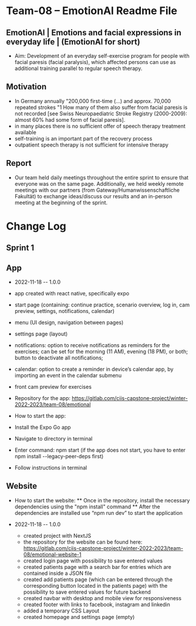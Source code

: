 # Team-08 – EmotionAl Readme File
## EmotionAl | Emotions and facial expressions in everyday life | (EmotionAl for short)

* Aim: Development of an everyday self-exercise program for people with facial paresis (facial paralysis), which affected persons can use as additional training parallel to regular speech therapy.

## Motivation

* In Germany annually "200,000 first-time (...) and approx. 70,000 repeated strokes "1 How many of them also suffer from facial paresis is not recorded [see Swiss Neuropaediatric Stroke Registry (2000-2009): almost 60% had some form of facial paresis].
* in many places there is no sufficient offer of speech therapy treatment available
* self-training is an important part of the recovery process
* outpatient speech therapy is not sufficient for intensive therapy

## Report
* Our team held daily meetings throughout the entire sprint to ensure that everyone was on the same page. Additionally, we held weekly remote meetings with our partners (from Gateway/Humanwissenschaftliche Fakultät) to exchange ideas/discuss our results and an in-person meeting at the beginning of the sprint.

# Change Log

## Sprint 1
## App
* 2022-11-18 -- 1.0.0
* app created with react native, specifically expo
* start page (containing: continue practice, scenario overview, log in, cam preview, settings, notifications, calendar)
* menu (UI design, navigation between pages)
* settings page (layout)
* notifications: option to receive notifications as reminders for the exercises; can be set for the morning (11 AM), evening (18 PM), or both; button to deactivate all notifications;
* calendar: option to create a reminder in device’s calendar app, by importing an event in the calendar submenu
* front cam preview for exercises

* Repository for the app: https://gitlab.com/ciis-capstone-project/winter-2022-2023/team-08/emotional

* How to start the app:
* Install the Expo Go app
* Navigate to directory in terminal
* Enter command: npm start (if the app does not start, you have to enter npm install --legacy-peer-deps first)
* Follow instructions in terminal

## Website
* How to start the website:
** Once in the repository, install the necessary dependencies using the "npm install" command
** After the dependencies are installed use “npm run dev” to start the application


* 2022-11-18 -- 1.0.0
  * created project with NextJS
  * the repository for the website can be found here: https://gitlab.com/ciis-capstone-project/winter-2022-2023/team-08/emotional-website-1
  * created login page with possibility to save entered values
  * created patients page with a search bar for entries which are contained inside a JSON file
  * created add patients page (which can be entered through the corresponding button located in the patients page) with the possibility to save entered values for future backend
  * created navbar with desktop and mobile view for responsiveness
  * created footer with links to facebook, instagram and linkedin
  * added a temporary CSS Layout
  * created homepage and settings page (empty)



